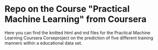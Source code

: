 # Repo on the Course "Practical Machine Learning" from Coursera

Here you can find the knitted html and md files for the Pracitcal Machine Learning Coursera Corseproject on the prediction of five different training manners within a educational data set.
